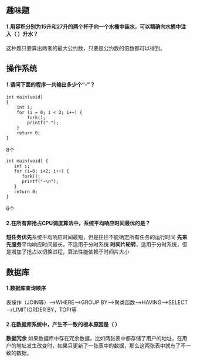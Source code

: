 ## 趣味题 ##
#### 1.用容积分别为15升和27升的两个杯子向一个水桶中装水，可以精确向水桶中注入（ ）升水？ ####
这种题只要算出两者的最大公约数，只要是公约数的倍数都可以得到。
## 操作系统 ##
#### 1.请问下面的程序一共输出多少个“-”？ ####

	int main(void)
	{
	    int i;
	    for (i = 0; i < 2; i++) { 
	        fork(); 
	        printf("-"); 
	    } 
	    return 0; 
	} 
8个

	int main(void) {
	   int i;
	   for (i=0; i<2; i++) {
	      fork();
	      printf("-\n");
	   }
	   return 0;
	}
6个

#### 2.在所有非抢占CPU调度算法中，系统平均响应时间最优的是？ ####
**短任务优先**系统平均响应时间最短，但是往往不能确定所有任务的运行时间
**先来先服务**平均响应时间最长，不适用于分时系统
**时间片轮转**，适用于分时系统，但是增加了抢占以切换进程，算法性能依赖于时间片大小
## 数据库 ##
#### 1.数据库查询顺序 ####
表操作（JOIN等）——>WHERE——>GROUP BY——>聚类函数——>HAVING——>SELECT——>LIMIT(ORDER BY，TOP)等
#### 2.在数据库系统中，产生不一致的根本原因是（ ） ####
**数据冗余**
如果数据库中存在冗余数据，比如两张表中都存储了用户的地址，在用户的地址发生改变时，如果只更新了一张表中的数据，那么这两张表中就有了不一致的数据。